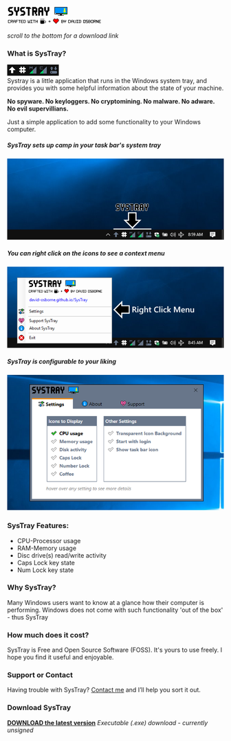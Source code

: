 ![SysTray logo](assets/systray.png)<br>
![Crafted by](assets/craftedby.png)<br>

*scroll to the bottom for a download link*

### What is SysTray?
![SysTray Animated](assets/SysTray.gif)<br>
Systray is a little application that runs in the Windows system tray, and provides you with some helpful information about the state of your machine.

**No spyware.  No keyloggers.  No cryptomining.  No malware.  No adware.  No evil supervillians.**

Just a simple application to add some functionality to your Windows computer.

##### SysTray sets up camp in your task bar's system tray<br>
![Systray In Taskbar](assets/SysTray_Desktop_01.png)
##### You can right click on the icons to see a context menu<br>
![Right Click Menu](assets/SysTray_desktop2.png)
##### SysTray is configurable to your liking<br>
![Settings Window](assets/SysTray_desktop_03.png)

### SysTray Features:
- CPU-Processor usage
- RAM-Memory usage
- Disc drive(s) read/write activity
- Caps Lock key state
- Num Lock key state

### Why SysTray?
Many Windows users want to know at a glance how their computer is performing.  Windows does not come with such functionality 'out of the box' - thus SysTray

### How much does it cost?
SysTray is Free and Open Source Software (FOSS).  It's yours to use freely.  I hope you find it useful and enjoyable.

### Support or Contact
Having trouble with SysTray?  [Contact me](mailto://david.osborne@outlook.com) and I’ll help you sort it out.

### Download SysTray
**[DOWNLOAD the latest version](https://github.com/david-osborne/SysTray/releases/tag/v0.1-beta)**  *Executable (.exe) download - currently unsigned*
